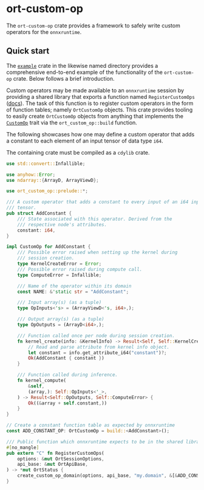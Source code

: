 # ort-custom-op

The `ort-custom-op` crate provides a framework to safely write custom operators for the `onnxruntime`. 


## Quick start

The [`example`](https://github.com/cbourjau/ort-custom-op/tree/master/example) crate in the likewise named directory provides a comprehensive end-to-end example of the functionality of the `ort-custom-op` crate.
Below follows a brief introduction.

Custom operators may be made available to an `onnxruntime` session by providing a shared library that exports a function named `RegisterCustomOps` ([docs](https://onnxruntime.ai/docs/reference/operators/add-custom-op.html#create-a-library-of-custom-operators)).
The task of this function is to register custom operators in the form of function tables; namely `OrtCustomOp` objects.
This crate provides tooling to easily create `OrtCustomOp` objects from anything that implements the [`CustomOp`](https://docs.rs/ort_custom_op/latest/ort_custom_op/prelude/trait.CustomOp.html) trait via the `ort_custom_op::build` function.

The following showcases how one may define a custom operator that adds a constant to each element of an input tensor of data type `i64`.

The containing crate must be compiled as a `cdylib` crate.


```rust
use std::convert::Infallible;

use anyhow::Error;
use ndarray::{ArrayD, ArrayViewD};

use ort_custom_op::prelude::*;

/// A custom operator that adds a constant to every input of an i64 input
/// tensor.
pub struct AddConstant {
    /// State associated with this operator. Derived from the
    /// respective node's attributes.
    constant: i64,
}

impl CustomOp for AddConstant {
    /// Possible error raised when setting up the kernel during
    /// session creation.
    type KernelCreateError = Error;
    /// Possible error raised during compute call.
    type ComputeError = Infallible;

    /// Name of the operator within its domain
    const NAME: &'static str = "AddConstant";

    /// Input array(s) (as a tuple)
    type OpInputs<'s> = (ArrayViewD<'s, i64>,);

    /// Output array(s) (as a tuple)
    type OpOutputs = (ArrayD<i64>,);

    /// Function called once per node during session creation.
    fn kernel_create(info: &KernelInfo) -> Result<Self, Self::KernelCreateError> {
        // Read and parse attribute from kernel info object.
        let constant = info.get_attribute_i64("constant")?;
        Ok(AddConstant { constant })
    }

    /// Function called during inference.
    fn kernel_compute(
        &self,
        (array,): Self::OpInputs<'_>,
    ) -> Result<Self::OpOutputs, Self::ComputeError> {
        Ok((&array + self.constant,))
    }
}

// Create a constant function table as expected by onnxruntime
const ADD_CONSTANT_OP: OrtCustomOp = build::<AddConstant>();

/// Public function which onnxruntime expects to be in the shared library
#[no_mangle]
pub extern "C" fn RegisterCustomOps(
    options: &mut OrtSessionOptions,
    api_base: &mut OrtApiBase,
) -> *mut OrtStatus {
    create_custom_op_domain(options, api_base, "my.domain", &[&ADD_CONSTANT_OP])
}
```
